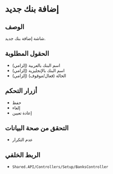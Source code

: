 # إضافة بنك جديد

## الوصف
شاشة إضافة بنك جديد.

## الحقول المطلوبة
- اسم البنك بالعربية (إلزامي)
- اسم البنك بالإنجليزية (إلزامي)
- الحالة (فعال/موقوف) (إلزامي)

## أزرار التحكم
- حفظ
- إلغاء
- إعادة تعيين

## التحقق من صحة البيانات
- عدم التكرار

## الربط الخلفي
- `Shared.API/Controllers/Setup/BanksController`
